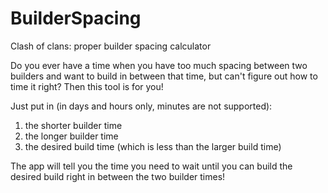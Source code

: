 # BuilderSpacing
Clash of clans: proper builder spacing calculator

Do you ever have a time when you have too much spacing between two builders and want to build in between that time, but can't figure out how to time it right? Then this tool is for you! 

Just put in (in days and hours only, minutes are not supported):

1. the shorter builder time
2. the longer builder time
3. the desired build time (which is less than the larger build time)

The app will tell you the time you need to wait until you can build the desired build right in between the two builder times!
